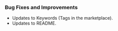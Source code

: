 ### Bug Fixes and Improvements

- Updates to Keywords (Tags in the marketplace).
- Updates to README.
